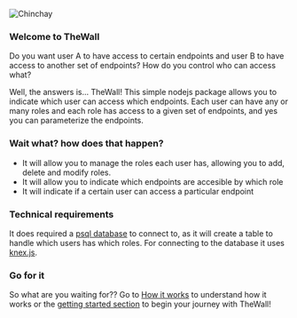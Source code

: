 ![Chinchay](https://chinchay-docs.herokuapp.com/assets/logo.png)

### Welcome to **TheWall**

Do you want user A to have access to certain endpoints and user B to have access to another set of endpoints? How do you control who can access what?

Well, the answers is... TheWall! This simple nodejs package allows you to indicate which user can access which endpoints. Each user can have any or many roles and each role has access to a given set of endpoints, and yes you can parameterize the endpoints. 

### Wait what? how does that happen?

* It will allow you to manage the roles each user has, allowing you to add, delete and modify roles.
* It will allow you to indicate which endpoints are accesible by which role
* It will indicate if a certain user can access a particular endpoint

### Technical requirements

It does required a [psql database](https://www.postgresql.org/) to connect to, as it will create a table to handle which users has which roles. For connecting to the database it uses [knex.js](https://knexjs.org/).


### Go for it

So what are you waiting for?? Go to [How it works](../how-it-works) to understand how it works or the [getting started section](./gettingstarted/) to begin your journey with TheWall!
